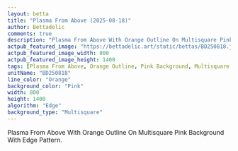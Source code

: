 ```yaml
---
layout: betta
title: "Plasma From Above (2025-08-18)"
author: Bettadelic
comments: true
description: "Plasma From Above With Orange Outline On Multisquare Pink Background With Edge Pattern."
actpub_featured_image: "https://bettadelic.art/static/bettas/BD250818.jpg"
actpub_featured_image_width: 800
actpub_featured_image_height: 1400
tags: [Plasma From Above, Orange Outline, Pink Background, Multisquare Background Pattern, Edge Pattern, August 2025]
unitName: "BD250818"
line_color: "Orange"
background_color: "Pink"
width: 800
height: 1400
algorithm: "Edge"
background_type: "Multisquare"
---
```


Plasma From Above With Orange Outline On Multisquare Pink Background With Edge Pattern.
